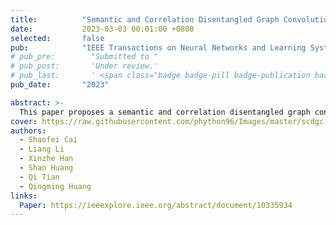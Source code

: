 ```yaml
---
title:          "Semantic and Correlation Disentangled Graph Convolutions for Multilabel Image Recognition"
date:           2023-03-03 00:01:00 +0800
selected:       false 
pub:            "IEEE Transactions on Neural Networks and Learning Systems (TNNLS)"
# pub_pre:        "Submitted to "
# pub_post:       'Under review.'
# pub_last:       ' <span class="badge badge-pill badge-publication badge-success">Spotlight</span>'
pub_date:       "2023"

abstract: >-
  This paper proposes a semantic and correlation disentangled graph convolution method, which builds the image-specific graph and employs graph propagation to reason the labels effectively. We introduce a semantic disentangling module to extract category-wise semantic features as nodes and a correlation disentangling module to extract image-specific label correlations as edges. Performing graph convolutions on this image-specific graph allows for better mining of difficult labels with weak visual representations. 
cover: https://raw.githubusercontent.com/phython96/Images/master/scdgc-logo.png
authors:
  - Shaofei Cai
  - Liang Li
  - Xinzhe Han
  - Shan Huang
  - Qi Tian
  - Qingming Huang
links:
  Paper: https://ieeexplore.ieee.org/abstract/document/10335934
---
```

